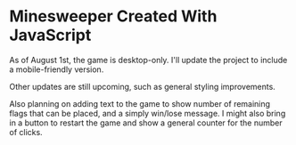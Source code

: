 # Minesweeper Created With JavaScript

As of August 1st, the game is desktop-only. I'll update the project to include a mobile-friendly version.

Other updates are still upcoming, such as general styling improvements.

Also planning on adding text to the game to show number of remaining flags that can be placed, and a simply win/lose message. I might also bring in a button to restart the game and show a general counter for the number of clicks. 
